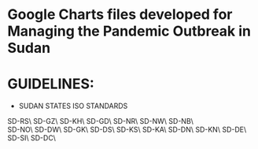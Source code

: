 # Google Charts files developed for Managing the Pandemic Outbreak in Sudan 



# GUIDELINES:
- SUDAN STATES ISO STANDARDS

SD-RS\ 
SD-GZ\ 
SD-KH\ 
SD-GD\ 
SD-NR\ 
SD-NW\ 
SD-NB\  
SD-NO\ 
SD-DW\ 
SD-GK\ 
SD-DS\ 
SD-KS\ 
SD-KA\ 
SD-DN\ 
SD-KN\ 
SD-DE\ 
SD-SI\ 
SD-DC\  

